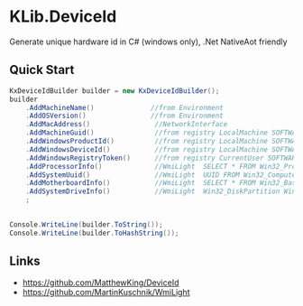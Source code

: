 # KLib.DeviceId
  Generate unique hardware id in C# (windows only), .Net NativeAot friendly
## Quick Start  
```csharp
KxDeviceIdBuilder builder = new KxDeviceIdBuilder();
builder
    .AddMachineName()              //from Environment
    .AddOSVersion()                //from Environment 
    .AddMacAddress()                //NetworkInterface 
    .AddMachineGuid()               //from registry LocalMachine SOFTWARE\Microsoft\Cryptography MachineGuid
    .AddWindowsProductId()          //from registry LocalMachine SOFTWARE\Microsoft\Windows NT\CurrentVersion ProductId
    .AddWindowsDeviceId()           //from registry LocalMachine SOFTWARE\Microsoft\SQMClient MachineId
    .AddWindowsRegistryToken()      //from registry CurrentUser SOFTWARE\KLib.DeviceIdToken valueName ?? Process.GetCurrentProcess().ProcessName 
    .AddProcessorInfo()             //WmiLight  SELECT * FROM Win32_Processor
    .AddSystemUuid()                //WmiLight  UUID FROM Win32_ComputerSystemProduct
    .AddMotherboardInfo()           //WmiLight  SELECT * FROM Win32_BaseBoard 
    .AddSystemDriveInfo()           //WmiLight  Win32_DiskPartition Win32_DiskDrive 
    ;

 
Console.WriteLine(builder.ToString()); 
Console.WriteLine(builder.ToHashString()); 
```
## Links
- https://github.com/MatthewKing/DeviceId
- https://github.com/MartinKuschnik/WmiLight
